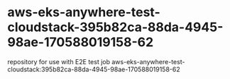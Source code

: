 # aws-eks-anywhere-test-cloudstack-395b82ca-88da-4945-98ae-170588019158-62
repository for use with E2E test job aws-eks-anywhere-test-cloudstack:395b82ca-88da-4945-98ae-170588019158-62
